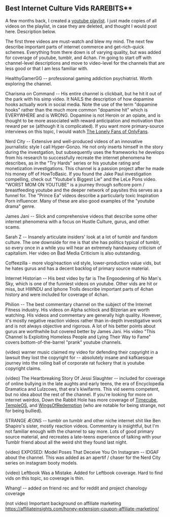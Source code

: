 ## Best Internet Culture Vids **RARE**BITS**

A
 few months back, I created a [youtube playlist](https://www.youtube.com/playlist?list=PLUMhB6YQV6_R9P0IoZ6ggi98GbBe4gPt8). I just made copies of all videos on the playlist, in case they are deleted, and thought I would post here. Description below.

The first three videos are must-watch and blew my mind. The next few describe important parts of internet commerce and get-rich-quick schemes. Everything from there down is of varying quality, but was added for coverage of youtube, tumblr, and 4chan. I'm going to start off with channel-level descriptions and move to video-level for the channels that are less good or that I am less familiar with.
 
HealthyGamerGG -- professional gaming addiction psychiatrist. Worth exploring the channel.
 
Charisma on Command -- His entire channel is clickbait, but he hit it out of the park with his simp video. It NAILS the description of how dopamine hooks actually work in social media. Note the use of the term "dopamine hooks" rather than the much more common "dopamine hit" which is EVERYWHERE and is WRONG. Dopamine is not Heroin or an opiate, and is thought to be more associated with reward anticipation and motivation than reward per se (although it is complicated).
If you want more primary-source interviews on this topic, I would watch [The Lonely Fans of OnlyFans](https://www.youtube.com/watch?v=djMojvschs0).
 
Nerd City -- Extensive and well-produced videos of an innovative journalistic style I call Hyper-Gonzo. He not only inserts himself in the story during the investgation, but subsequently uses the frameworks he develops from his research to successfully recreate the internet phenomena he describes, as in the "Try Hards" series or his youtube rating and monetization investigations. This channel is a passion project after he made his money off of HowToBasic. If you found the Jake Paul investigation compelling, check out "Youtube's Biggest Lie" and the LeLe Pons video. "WORST MOM ON YOUTUBE" is a journey through softcore porn / breastfeeding youtube and the deeper network of paysites this serves as a funnel for. The "Prince Ea" videos describe a particularly toxic Inspiration Porn influencer. Many of these are also good examples of the "youtube drama" genre.
 
James Jani -- Slick and comprehensive videos that describe some other internet phenomena with a focus on Hustle Culture, gurus, and other scams.
 
Sarah Z -- Insanely articulate insiders' look at a lot of tumblr and fandom culture. The one downside for me is that she has politics typical of tumblr, so every once in a while you will hear an extremely handwavey criticism of capitalism. Her video on Bad Media Criticism is also outstanding.
 
Coffeezilla - more vlog/reaction vid style, lower-production value vids, but he hates gurus and has a decent backlog of primary source material.
 
Internet Historian -- His best video by far is The Engoodening of No Man's Sky, which is one of the funniest videos on youtube. Other vids are hit or miss, but HWNDU and Iphone Trolls describe important parts of 4chan history and were included for coverage of 4chan.
 
Philion -- The best commentary channel on the subject of the Internet Fitness industry. His videos on Alpha schlock and Bilzerian are worth watching. His videos and commentary are generally high quality. However, it's mostly negative reaction videos rather than in-depth investigative work and is not always objective and rigorous. A lot of his better points about gurus are worthwhile but covered better by James Jani. His video "This Channel Is Exploiting Homeless People and Lying Their Way to Fame" covers bottom-of-the-barrel "prank" youtube channels.
 
(video) warner music claimed my video for defending their copyright in a lawsuit they lost the copyright for -- absolutely insane and kafkaesque journey into the roiling ball of corporate rat fuckery that is youtube copyright claims.
                                                                                                                                        
(video) The Heartbreaking Story Of Jessi Slaughter -- included for coverage of online bullying in the late aughts and early teens, the era of Encyclopedia Dramatica and Lulzcows, that era's kiwifarms. This vid seems competent, but no idea about the rest of the channel. If you're looking for more on internet weirdos, Down the Rabbit Hole has more coverage of [Timecube](https://www.youtube.com/watch?v=H7lWCqbgQnU), [TempleOS](https://www.youtube.com/watch?v=UCgoxQCf5Jg), and [WingsOfRedemption](https://www.youtube.com/watch?v=LNHbm7GBHwg) (who are notable for being strange, not for being bullied).
 
STRANGE ÆONS -- tumblr on tumblr and other niche internet shit like Ben Shapiro's sister, mostly reaction videos. Commentary is insightful, but I'm not familiar enough with the channel to say more. Lots of good primary source material, and recreates a late-teens experience of talking with your Tumblr friend about all the weird shit they found last night.

(video) EXPOSED: Model Poses That Deceive You On Instagram -- IDGAF about the channel. This was added as an apertif / chaser for the  Nerd City series on instagram booty models. 
                                 
(video) Leftbook Was a Mistake. Added for Leftbook coverage. Hard to find vids on this topic, so coverage is thin.

Whang! -- added on friend rec and for reddit and project chanology coverage

(not video) Important background on affiliate marketing https://affiliateinsights.com/honey-extension-coupon-affiliate-marketing/
